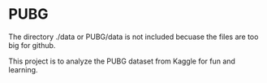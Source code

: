 # PUBG

The directory ./data or PUBG/data is not included becuase the files are too big for github.

This project is to analyze the PUBG  dataset from Kaggle for fun and learning.
